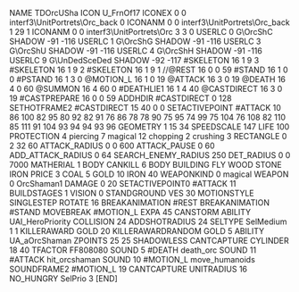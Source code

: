 NAME 			TDOrcUSha
ICON 			U_FrnOf17
ICONEX 0 0 interf3\UnitPortrets\Orc_back 0
ICONANM 0 0 interf3\UnitPortrets\Orc_back 1 29 1
ICONANM 0 0 interf3\UnitPortrets\Orc 3 3 0
USERLC 			0 G\OrcShC SHADOW -91 -116
USERLC 			1 G\OrcShG SHADOW -91 -116
USERLC 			3 G\OrcShU SHADOW -91 -116
USERLC 			4 G\OrcShH SHADOW -91 -116
USERLC 			9 G\UnDedSceDed SHADOW -92 -117
#SKELETON               16 1 9 3
#SKELETON               16 1 9 2
#SKELETON               16 1 9 1
//@REST      		16 0 0 59
#STAND     		16 1 0 0
#PSTAND    		16 1 3 0
@MOTION_L  		16 1 0 19
@ATTACK    		16 3 0 19
@DEATH     		16 4 0 60
@SUMMON     		16 4 60 0 
#DEATHLIE1 		16 1 4 40
@CASTDIRECT		16 3 0 19 
#CASTPREPARE   		16 0 0 59
ADDHDIR 		#CASTDIRECT 0 128
SETHOTFRAME2 		#CASTDIRECT 15 40 0 0
SETACTIVEPOINT 		#ATTACK 10 86 100 82 95 80 92 82 91 76 86 78 78 90 75 95 74 99 75 104 76 108 82 110 85 111 91 104 93 94 94 93 96
GEOMETRY 		1 15 34
SPEEDSCALE 147
LIFE     		100
PROTECTION 		4 piercing 7 magical 12 chopping 2 crushing 3
RECTANGLE 		0 2 32 60
ATTACK_RADIUS 		0 0 600
ATTACK_PAUSE 		0 60
ADD_ATTACK_RADIUS 	0 64
SEARCH_ENEMY_RADIUS 	250
DET_RADIUS 		0 0 7000
MATHERIAL 		1 BODY
CANKILL 		6 BODY BUILDING FLY WOOD STONE IRON
PRICE 			3 COAL 5 GOLD 10 IRON 40
WEAPONKIND 		0 magical
WEAPON 			0 OrcShaman1
DAMAGE   		0 20
SETACTIVEPOINT0		#ATTACK 11
BUILDSTAGES 		1
VISION 			0
STANDGROUND
VES 			30
MOTIONSTYLE 		SINGLESTEP
ROTATE 			16
BREAKANIMATION 		#REST
BREAKANIMATION 		#STAND
MOVEBREAK 		#MOTION_L
EXPA 			45
CANSTORM
ABILITY UAI_HeroPriority
COLLISION 24
ADDSHOTRADIUS 24
SELTYPE SelMedium 1 1
KILLERAWARD             GOLD 20
KILLERAWARDRANDOM       GOLD 5
ABILITY 		UA_aOrcShaman
ZPOINTS 25 25
SHADOWLESS
CANTCAPTURE
CYLINDER 18 40
TFACTOR FF808080
SOUND 5 #DEATH death_orc
SOUND 11 #ATTACK hit_orcshaman
SOUND 10 #MOTION_L move_humanoids
SOUNDFRAME2 #MOTION_L 19
CANTCAPTURE
UNITRADIUS 16
NO_HUNGRY
SelPrio 3
[END]
